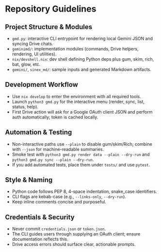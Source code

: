 # Repository Guidelines

## Project Structure & Modules
- `gmd.py`: interactive CLI entrypoint for rendering local Gemini JSON and syncing Drive chats.
- `geminimd/`: implementation modules (commands, Drive helpers, rendering, UI utilities).
- `nix/devshell.nix`: dev shell defining Python deps plus gum, skim, rich, bat, glow, etc.
- `gemini/`, `sinex_md/`: sample inputs and generated Markdown artifacts.

## Development Workflow
- Use `nix develop` to enter the environment with all required tools.
- Launch `python3 gmd.py` for the interactive menu (render, sync, list, status, help).
- First Drive action will ask for a Google OAuth client JSON and perform auth automatically; token is cached locally.

## Automation & Testing
- Non-interactive paths use `--plain` to disable gum/skim/Rich; combine with `--json` for machine-readable summaries.
- Smoke test with `python3 gmd.py render data --plain --dry-run` and `python3 gmd.py sync --plain --dry-run`.
- If you add automated tests, place them under `tests/` and use `pytest`.

## Style & Naming
- Python code follows PEP 8, 4-space indentation, snake_case identifiers.
- CLI flags are kebab-case (e.g., `--links-only`, `--dry-run`).
- Keep inline comments concise and purposeful.

## Credentials & Security
- Never commit `credentials.json` or `token.json`.
- The CLI guides users through supplying an OAuth client; ensure documentation reflects this.
- Drive access errors should surface clear, actionable prompts.

